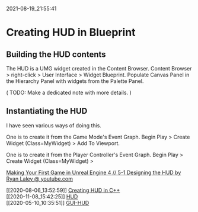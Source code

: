 2021-08-19_21:55:41

# Creating HUD in Blueprint

## Building the HUD contents

The HUD is a UMG widget created in the Content Browser.
Content Browser > right-click > User Interface > Widget Blueprint.
Populate Canvas Panel in the Hierarchy Panel with widgets from the Palette Panel.

(
TODO: Make a dedicated note with more details.
)


## Instantiating the HUD

I have seen various ways of doing this.

One is to create it from the Game Mode's Event Graph.
Begin Play > Create Widget (Class=MyWidget) > Add To Viewport.

One is to create it from the Player Controller's Event Graph.
Begin Play > Create Widget (Class=MyWidget) > 


[Making Your First Game in Unreal Engine 4 // 5-1 Designing the HUD by Ryan Laley @ youtube.com](https://youtu.be/z8f2KToeKBE?list=PL4G2bSPE_8uk84cmXmVO-uS8ioIXEJkh0&t=583)

[[2020-08-06_13:52:59]] [Creating HUD in C++](./Creating%20HUD%20in%20C++.md)  
[[2020-11-08_15:42:25]] [HUD](./HUD.md)  
[[2020-05-10_10:35:51]] [GUI-HUD](GUI-HUD.md)  